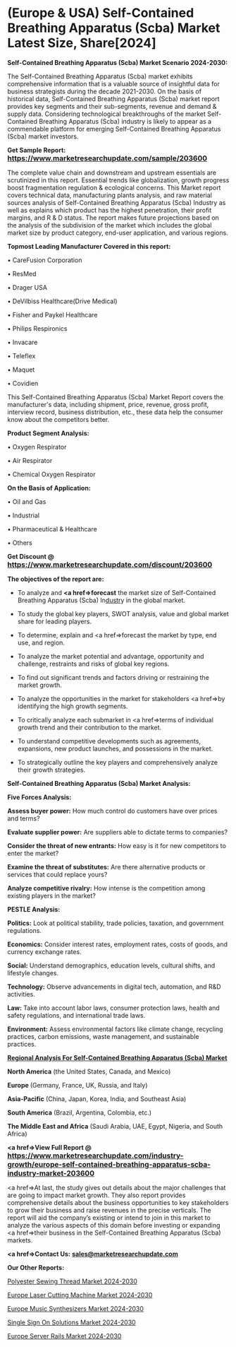 # (Europe & USA) Self-Contained Breathing Apparatus (Scba) Market Latest Size, Share[2024]

<strong>Self-Contained Breathing Apparatus (Scba) Market Scenario 2024-2030:</strong>

The Self-Contained Breathing Apparatus (Scba) market exhibits comprehensive information that is a valuable source of insightful data for business strategists during the decade 2021-2030. On the basis of historical data, Self-Contained Breathing Apparatus (Scba) market report provides key segments and their sub-segments, revenue and demand &amp; supply data. Considering technological breakthroughs of the market Self-Contained Breathing Apparatus (Scba) industry is likely to appear as a commendable platform for emerging Self-Contained Breathing Apparatus (Scba) market investors.

<strong>Get Sample Report: <a href=https://www.marketresearchupdate.com/sample/203600><font size=3 color=#0000ff>https://www.marketresearchupdate.com/sample/203600</font></a></strong>

The complete value chain and downstream and upstream essentials are scrutinized in this report. Essential trends like globalization, growth progress boost fragmentation regulation &amp; ecological concerns. This Market report covers technical data, manufacturing plants analysis, and raw material sources analysis of Self-Contained Breathing Apparatus (Scba) Industry as well as explains which product has the highest penetration, their profit margins, and R & D status. The report makes future projections based on the analysis of the subdivision of the market which includes the global market size by product category, end-user application, and various regions.

<strong>Topmost Leading Manufacturer Covered in this report:</strong>

• CareFusion Corporation

• ResMed

• Drager USA

• DeVilbiss Healthcare(Drive Medical)

• Fisher and Paykel Healthcare

• Philips Respironics

• Invacare

• Teleflex

• Maquet

• Covidien

This Self-Contained Breathing Apparatus (Scba) Market Report covers the manufacturer's data, including shipment, price, revenue, gross profit, interview record, business distribution, etc., these data help the consumer know about the competitors better.

<strong>Product Segment Analysis: </strong>

• Oxygen Respirator

• Air Respirator

• Chemical Oxygen Respirator

<strong>On the Basis of Application:</strong>

• Oil and Gas

• Industrial

• Pharmaceutical & Healthcare

• Others

<strong>Get Discount @ <a href=https://www.marketresearchupdate.com/discount/203600><font size=3 color=#0000ff>https://www.marketresearchupdate.com/discount/203600</font></a></strong>

<strong><b>The objectives of the report are:</b></strong>

- To analyze and <strong><a href=><strong>forecast</strong></a></strong> the market size of Self-Contained Breathing Apparatus (Scba) In<a href=ASDF991299>dustr</a>y in the global market.

- To study the global key players, SWOT analysis, value and global market share for leading players.

- To determine, explain and <a href=>forecast</a> the market by type, end use, and region.

- To analyze the market potential and advantage, opportunity and challenge, restraints and risks of global key regions.

- To find out significant trends and factors driving or restraining the market growth.

- To analyze the opportunities in the market for stakeholders <a href=>by</a> identifying the high growth segments.

- To critically analyze each submarket in <a href=>terms</a> of individual growth trend and their contribution to the market.

- To understand competitive developments such as agreements, expansions, new product launches, and possessions in the market.

- To strategically outline the key players and comprehensively analyze their growth strategies.

<strong>Self-Contained Breathing Apparatus (Scba) Market Analysis:</strong>

<strong>Five Forces Analysis:</strong>

<strong>Assess buyer power:</strong> How much control do customers have over prices and terms?

<strong>Evaluate supplier power:</strong> Are suppliers able to dictate terms to companies?

<strong>Consider the threat of new entrants:</strong> How easy is it for new competitors to enter the market?

<strong>Examine the threat of substitutes:</strong> Are there alternative products or services that could replace yours?

<strong>Analyze competitive rivalry:</strong> How intense is the competition among existing players in the market?

<strong>PESTLE Analysis:</strong>

<strong>Politics:</strong> Look at political stability, trade policies, taxation, and government regulations.

<strong>Economics:</strong> Consider interest rates, employment rates, costs of goods, and currency exchange rates.

<strong>Social:</strong> Understand demographics, education levels, cultural shifts, and lifestyle changes.

<strong>Technology:</strong> Observe advancements in digital tech, automation, and R&D activities.

<strong>Law:</strong> Take into account labor laws, consumer protection laws, health and safety regulations, and international trade laws.

<strong>Environment:</strong> Assess environmental factors like climate change, recycling practices, carbon emissions, waste management, and sustainable practices.

<strong><u><b>Regional Analysis For Self-Contained Breathing Apparatus (Scba) Market</b></u></strong>

<strong><b>North America</b></strong> (the United States, Canada, and Mexico)

<strong><b>Europe </b></strong>(Germany, France, UK, Russia, and Italy)

<strong><b>Asia-Pacific</b></strong> (China, Japan, Korea, India, and Southeast Asia)

<strong><b>South America</b></strong> (Brazil, Argentina, Colombia, etc.)

<strong><b>The Middle East and Africa</b></strong> (Saudi Arabia, UAE, Egypt, Nigeria, and South Africa)

<strong><a href=>View Full Report</a> @ <a href=https://www.marketresearchupdate.com/industry-growth/europe-self-contained-breathing-apparatus-scba-industry-market-203600><font size=3 color=#0000ff>https://www.marketresearchupdate.com/industry-growth/europe-self-contained-breathing-apparatus-scba-industry-market-203600</font></a></strong>

<a href=>At last,</a> the study gives out details about the major challenges that are going to impact market growth. They also report provides comprehensive details about the business opportunities to key stakeholders to grow their business and raise revenues in the precise verticals. The report will aid the company’s existing or intend to join in this market to analyze the various aspects of this domain before investing or expanding <a href=>their</a> business in the Self-Contained Breathing Apparatus (Scba) markets.

<strong><a href=>Contact Us:</a></strong>
<strong>sales@marketresearchupdate.com</strong>

<strong>Our Other Reports:</strong>

<a href=https://www.linkedin.com/pulse/polyester-sewing-thread-market-demand-future>Polyester Sewing Thread Market 2024-2030</a>

<a href=https://www.linkedin.com/pulse/europe-laser-cutting-machine-market-size-trends-share>Europe Laser Cutting Machine Market 2024-2030</a>

<a href=https://www.linkedin.com/pulse/europe-music-synthesizers-market-2023-thriving-tremendous>Europe Music Synthesizers Market 2024-2030</a>

<a href=https://www.linkedin.com/pulse/single-sign-on-solutions-market-expected-ovlyf/>Single Sign On Solutions Market 2024-2030</a>

<a href=https://www.linkedin.com/pulse/europe-server-rails-market-research-report-iocvf/>Europe Server Rails Market 2024-2030</a>

